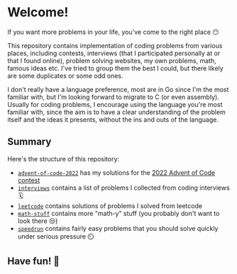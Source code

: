 # Welcome!

If you want more problems in your life, you've come to the right place 😶

This repository contains implementation of coding problems from various places, including contests, interviews (that I participated personally at or that I found online), problem solving websites, my own problems, math, famous ideas etc. I've tried to group them the best I could, but there likely are some duplicates or some odd ones. 

I don't really have a language preference, most are in Go since I'm the most familiar with, but I'm looking forward to migrate to C (or even assembly). Usually for coding problems, I encourage using the language you're most familiar with, since the aim is to have a clear understanding of the problem itself and the ideas it presents, without the ins and outs of the language.

## Summary

Here's the structure of this repository:

- [`advent-of-code-2022`](https://github.com/Ozoniuss/Algorithms/tree/master/advent-of-code-2022) has my solutions for the [2022 Advent of Code contest](https://adventofcode.com/2022)
- [`interviews`](https://github.com/Ozoniuss/Algorithms/tree/master/interviews) contains a list of problems I collected from coding interviews 🗓️
- [`leetcode`](https://github.com/Ozoniuss/Algorithms/tree/master/leetcode) contains solutions of problems I solved from leetcode
- [`math-stuff`](https://github.com/Ozoniuss/Algorithms/tree/master/math-stuff) contains more "math-y" stuff (you probably don't want to look there 😒)
- [`speedrun`](https://github.com/Ozoniuss/Algorithms/tree/master/speedrun) contains fairly easy problems that you should solve quickly under serious pressure	⏲️

## Have fun! 🥳
